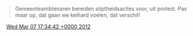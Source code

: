 > Gemeenteambtenaren bereiden stiptheidsacties voor, uit protest\. Pas maar op, dat gaan we keihard voelen, dat verschil\!

<img src="../../media/tweet.ico" width="12" /> [Wed Mar 07 17:34:42 +0000 2012](https://twitter.com/DromerDenker/status/177447192892682240)
